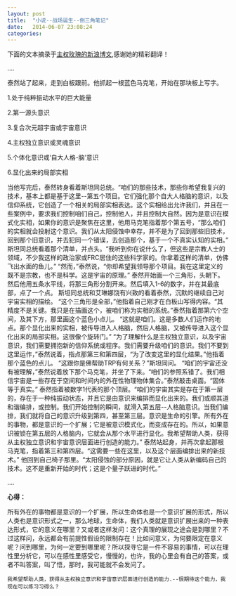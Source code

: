 ```yaml
---
layout: post
title:  "小说--战场诞生--倒三角笔记"
date:   2014-06-07 23:08:24
categories:
---
```


下面的文本摘录于[主权玫瑰的新浪博文](http://blog.sina.com.cn/s/blog_70048a500102erm3.html),感谢她的精彩翻译！

....

泰然站了起来，走到白板跟前。他抓起一根蓝色马克笔，开始在那块板上写字。

1.处于纯粹振动水平的巨大能量

2.第一源头意识 

3.复合次元超宇宙或宇宙意识

4.主权独立意识或灵魂意识

5.个体化意识或‘自大人格-脑’意识

6.显化出来的局部实相

当他写完后，泰然转身看着斯坦同总统。“咱们的那些技术，那些你希望我复兴的技术，基本上都是基于这里--第五个项目。它们强化那个自大人格脑的意识，以及信仰系统，它创造了一个相关的局部实相表达。这个实相给出允许我们，并且在一些案例中，要求我们控制咱们自己，控制他人，并且控制大自然。因为是意识在模式化实相，如果你的意识是聚焦在这里，他用马克笔指着那个第五号，“那么咱们的实相就会投射这个意识。我们从太阳侵蚀中幸存，并不是为了回到那些旧技术，回到那个旧意识，并去犯同一个错误，去创造那个，基于一个不真实认知的实相。”
斯坦同总统看着那个清单，并点头。“我听到你在说什么了，但这些是宗教人士的领域，不少我这样的政治家或FRC居住的这些科学家的。你拿着这样的清单，仿佛飞出水面的鱼儿。”
“然而，”泰然说，“你却希望我领导那个项目。我在这里定义的既不是宗教，也不是科学。这是宇宙的原理。”
泰然开始画一个三角形，头朝下。然后他用五条水平线，将那三角形分割开来。然后填入1-6的数字，并在其最底部，点了一个点。
斯坦同总统和艾琳娜饶有兴致的看着泰然，沉默的继续自己对宇宙实相的描绘。
“这个三角形是全部，”他指着自己刚才在白板山写得内容。“其精度不是关键。我只是在描画这个，被咱们称为实相的系统。”泰然指着那第六个空间，及其下方，那里画这个蓝色小点儿。
“这就是咱们。这是多数人们运作的地点。那个显化出来的实相，被传导进入人格脑，然后人格脑，又被传导进入这个显化出来的局部实相。这很像个旋转门。”
“为了理解什么是主权独立意识，以及宇宙意识，我们需要拥抱新的信仰系统或程序。我们需要升级咱们的意识。我们不要到这里运作，”泰然说着，指点那第三和第四层，“为了改变这里的显化结果。”他指着那个蓝色的点儿。
“这跟你是佛帮助TRP有何关系？”斯坦同问。
“咱们的宇宙还没有被理解，”泰然说着放下那个马克笔，并坐了下来。“咱们的参照系错了。我们相信宇宙是一些存在于空间和时间内的外在性物理物体集合。”泰然敲击桌面。“固体等于真实。”
泰然指着被数字1代表的那个顶层。“咱们的宇宙其实是存在于第一层的，存在于一种纯振动状态，并且它是由意识来编排而显化出来的。我们或顺其道和谐编排，或控制。我们开始控制的瞬间，就滑入第五层--人格脑意识。当我们编排，我们就将自己的意识升级到第四，甚至第三层。意识是生命的引擎。所有外在的事物，都是意识的一个扩展；它是被意识模式化，而变成存在的。所以，如果意识被锁在第五层的人格脑内，它就会从那个水平进行显化。我希望帮助人类，获得从主权独立意识和宇宙意识层面进行创造的能力。”
泰然站起身，并再次拿起那根马克笔，指着第三和第四层。“这需要一些在这里，以及这个层面编排出来的新技术。”
他回到自己椅子那里。“太阳侵蚀的部分原因，就是它让人类从新编码自己的技术。这不是重新开始的时代；这是个量子跃进的时代。”

....

**心得：**

所有外在的事物都是意识的一个扩展，所以生命体也是一个意识扩展的形式，所以人类也是意识形式之一，那么地球，生命体，我们人类就是意识扩展出来的一种表达形式，它的意义在哪里？又或者这样发问：这个真理的展现之途会是到哪里？不过这样问，永远都会有前提性假设的限制存在！比如问意义，为何要限定在意义呢？问到哪里，为何一定要到哪里呢？所以探寻它是一件不容易的事情，可以在理性里分析它，可以在感性里感受它，慢慢的，也许，我的心里会有自己的答案，或者不叫答案，叫了悟，那时，我可能就不会发问了。

    我希望帮助人类，获得从主权独立意识和宇宙意识层面进行创造的能力.--很期待这个能力，我现在可以练习习得么？



